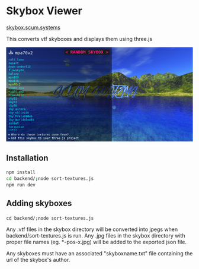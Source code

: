# Skybox Viewer

[skybox.scum.systems](https://skybox.scum.systems)

This converts vtf skyboxes and displays them using three.js

![Screenshot](https://github.com/Tecate/skybox-viewer/raw/main/screenshot.png)

## Installation

```bash
npm install
cd backend/;node sort-textures.js
npm run dev
```

## Adding skyboxes

```cd backend/;node sort-textures.js```

Any .vtf files in the skybox directory will be converted into jpegs when backend/sort-textures.js is run. Any .jpg files in the skybox directory with proper file names (eg. *-pos-x.jpg) will be added to the exported json file.

Any skyboxes must have an associated "skyboxname.txt" file containing the url of the skybox's author.